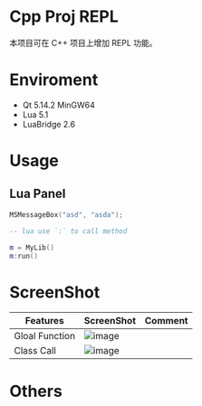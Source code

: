 # Cpp Proj REPL

本项目可在 C++ 项目上增加 REPL 功能。

# Enviroment

- Qt 5.14.2 MinGW64
- Lua 5.1
- LuaBridge 2.6

# Usage

## Lua Panel

```lua
MSMessageBox("asd", "asda");

-- lua use `:` to call method

m = MyLib()
m:run()
```

# ScreenShot

| Features       | ScreenShot                                                                                                    | Comment |
| -------------- | ------------------------------------------------------------------------------------------------------------- | ------- |
| Gloal Function | ![image](https://user-images.githubusercontent.com/20026798/181880353-8b4fbd96-a8ae-4e78-87e8-311fbf058ec6.png) |         |
| Class Call     | ![image](https://user-images.githubusercontent.com/20026798/181899008-32757e5b-b36a-4494-a56b-ae93ccf1f1df.png) |         |

# Others
